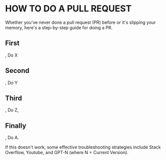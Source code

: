 # HOW TO DO A PULL REQUEST 

Whether you've never done a pull request (PR) before or it's slipping your memory, here's a step-by-step guide for doing a PR. 

## First
, Do X 

## Second
, Do Y 

## Third
, Do Z, 

## Finally
, Do A. 

If this doesn't work, some effective troubleshooting strategies include Stack Overflow, Youtube, and GPT-N (where N = Current Version).
